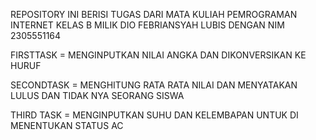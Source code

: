 REPOSITORY INI BERISI TUGAS DARI MATA KULIAH PEMROGRAMAN INTERNET KELAS B MILIK DIO FEBRIANSYAH LUBIS DENGAN NIM 2305551164

FIRSTTASK = MENGINPUTKAN NILAI ANGKA DAN DIKONVERSIKAN KE HURUF

SECONDTASK = MENGHITUNG RATA RATA NILAI DAN MENYATAKAN LULUS DAN TIDAK NYA SEORANG SISWA

THIRD TASK = MENGINPUTKAN SUHU DAN KELEMBAPAN UNTUK DI MENENTUKAN STATUS AC
